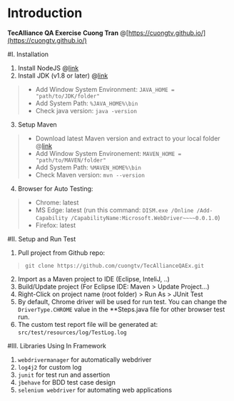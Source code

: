 # Introduction 
**TecAlliance QA Exercise**
**Cuong Tran** @[https://cuongtv.github.io/](https://cuongtv.github.io/)

#I. Installation
1. Install NodeJS @[link](https://nodejs.org/en/)
2. Install JDK (v1.8 or later) @[link](https://www.oracle.com/technetwork/java/javase/downloads/index.html)

> - Add Window System Environment: `JAVA_HOME = "path/to/JDK/folder"`
> - Add System Path: `%JAVA_HOME%\bin`
> - Check java version: `java -version`

3. Setup Maven

> - Download latest Maven version and extract to your local folder @[link](https://maven.apache.org/download.cgi)
> - Add Window System Environement: `MAVEN_HOME = "path/to/MAVEN/folder"`
> -	Add System Path: `%MAVEN_HOME%\bin`
> - Check Maven version: `mvn --version`

4. Browser for Auto Testing:

> - Chrome: latest
> - MS Edge: latest (run this command: `DISM.exe /Online /Add-Capability /CapabilityName:Microsoft.WebDriver~~~~0.0.1.0`)
> - Firefox: latest

#II. Setup and Run Test
1. Pull project from Github repo:

> `git clone https://github.com/cuongtv/TecAllianceQAEx.git`

2. Import as a Maven project to IDE (Eclipse, InteliJ, ..)
3. Build/Update project (For Eclipse IDE: Maven > Update Project...)
4. Right-Click on project name (root folder) > Run As > JUnit Test
5. By default, Chrome driver will be used for run test. You can change the `DriverType.CHROME` value in the **Steps.java file for other browser test run. 
6. The custom test report file will be generated at: `src/test/resources/log/TestLog.log`

#III. Libraries Using In Framework
1. `webdrivermanager` for automatically webdriver
2. `log4j2` for custom log
3. `junit` for test run and assertion
4. `jbehave` for BDD test case design
5. `selenium webdriver` for automating web applications